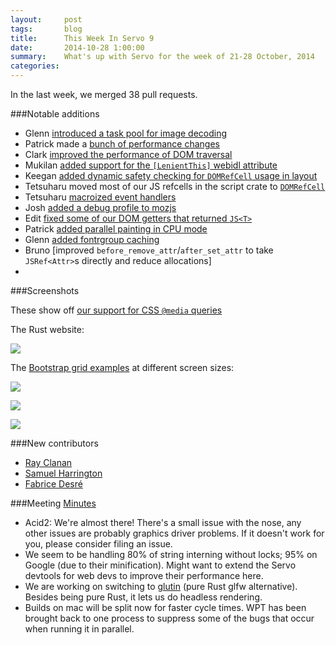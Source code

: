 ```yaml
---
layout:     post
tags:       blog
title:      This Week In Servo 9
date:       2014-10-28 1:00:00
summary:    What's up with Servo for the week of 21-28 October, 2014
categories: 
---
```


In the last week, we merged 38 pull requests.

###Notable additions
 - Glenn [introduced a task pool for image decoding](https://github.com/servo/servo/pull/3730)
 - Patrick made a [bunch of performance changes](https://github.com/servo/servo/pull/3722)
 - Clark [improved the performance of DOM traversal](https://github.com/servo/servo/pull/3744)
 - Mukilan [added support for the `[LenientThis]` webidl attribute](https://github.com/servo/servo/pull/3812)
 - Keegan [added dynamic safety checking for `DOMRefCell` usage in layout](https://github.com/servo/servo/pull/3797)
 - Tetsuharu moved most of our JS refcells in the script crate to [`DOMRefCell`](https://github.com/servo/servo/pull/3737)
 - Tetsuharu [macroized event handlers](https://github.com/servo/servo/pull/3776)
 - Josh [added a debug profile to mozjs](https://github.com/servo/servo/pull/3803)
 - Edit [fixed some of our DOM getters that returned `JS<T>`](https://github.com/servo/servo/pull/3774)
 - Patrick [added parallel painting in CPU mode](https://github.com/servo/servo/pull/3762)
 - Glenn [added fontrgroup caching](https://github.com/servo/servo/pull/3794)
 - Bruno [improved `before_remove_attr`/`after_set_attr` to take `JSRef<Attr>`s directly and reduce allocations]
 -

###Screenshots

These show off [our support for CSS `@media` queries](https://github.com/servo/servo/pull/3610)

The Rust website:

![](https://i.imgur.com/FMfri0f.png)

The [Bootstrap grid examples](http://getbootstrap.com/examples/grid/) at different screen sizes:

![](https://i.imgur.com/qz2i6g5.png)

![](https://i.imgur.com/2lbh8IX.png)

![](https://i.imgur.com/EM6LZzu.png)


###New contributors

 - [Ray Clanan](https://github.com/rclanan)
 - [Samuel Harrington](https://github.com/samlh)
 - [Fabrice Desré](https://github.com/fabricedesre)

###Meeting
[Minutes](https://github.com/servo/servo/wiki/Meeting-2014-10-27)

 - Acid2: We're almost there! There's a small issue with the nose, any other issues are probably graphics driver problems. If it doesn't work for you, please consider filing an issue.
 - We seem to be handling 80% of string interning without locks; 95% on Google (due to their minification). Might want to extend the Servo devtools for web devs to improve their performance here.
 - We are working on switching to [glutin](https://github.com/tomaka/glutin) (pure Rust glfw alternative). Besides being pure Rust, it lets us do headless rendering.
 - Builds on mac will be split now for faster cycle times. WPT has been brought back to one process to suppress some of the bugs that occur when running it in parallel.
